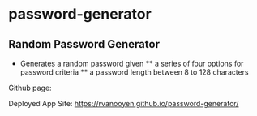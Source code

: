 # password-generator

## Random Password Generator
* Generates a random password given
** a series of four options for password criteria
** a password length between 8 to 128 characters

Github page:

Deployed App Site:
https://rvanooyen.github.io/password-generator/
